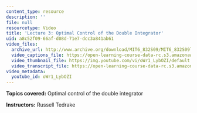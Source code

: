 ```yaml
---
content_type: resource
description: ''
file: null
resourcetype: Video
title: 'Lecture 3: Optimal Control of the Double Integrator'
uid: a8c52f09-66af-d08d-71e7-dcc3a841ab61
video_files:
  archive_url: http://www.archive.org/download/MIT6_832S09/MIT6_832S09lec03_300k.mp4
  video_captions_file: https://open-learning-course-data-rc.s3.amazonaws.com/6-832-underactuated-robotics-spring-2009/4324889d26615cf1b2f05a7b3c203aaf_oWr1_LybOZI.vtt
  video_thumbnail_file: https://img.youtube.com/vi/oWr1_LybOZI/default.jpg
  video_transcript_file: https://open-learning-course-data-rc.s3.amazonaws.com/6-832-underactuated-robotics-spring-2009/9d01e98d728027ae1e912c170a87be79_oWr1_LybOZI.pdf
video_metadata:
  youtube_id: oWr1_LybOZI
---
```


**Topics covered:** Optimal control of the double integrator

**Instructors:** Russell Tedrake